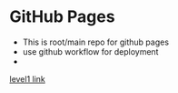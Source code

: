 # GitHub Pages
- This is root/main repo for github pages
- use github workflow for deployment
- 
[level1 link]( /level1/readme.md )
